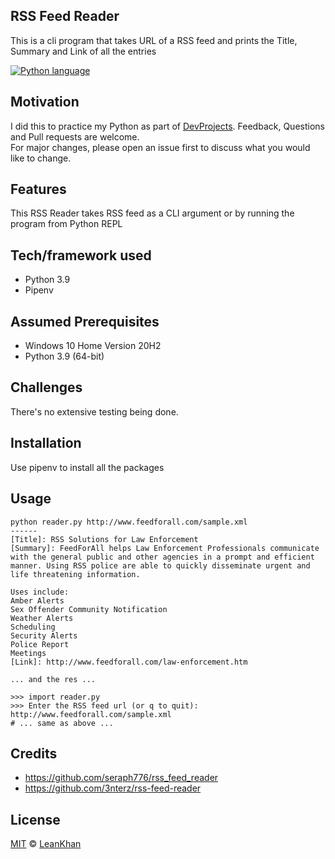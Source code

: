 ## RSS Feed Reader

This is a cli program that takes URL of a RSS feed and prints the Title, Summary and Link
of all the entries

[![Python language](https://img.shields.io/badge/Python-3776AB?style=for-the-badge&logo=python&logoColor=white)](https://python.org)

## Motivation

I did this to practice my Python as part of [DevProjects](https://www.codementor.io/projects/tool/rss-feed-reader-in-terminal-atx32jp82q). Feedback, Questions and Pull requests are welcome.   
For major changes, please open an issue first to discuss what you would like to change.   

## Features

This RSS Reader takes RSS feed as a CLI argument or by running the program from Python REPL

## Tech/framework used

- Python 3.9
- Pipenv

## Assumed Prerequisites

- Windows 10 Home Version 20H2
- Python 3.9 (64-bit)

## Challenges

There's no extensive testing being done.

## Installation

Use pipenv to install all the packages

## Usage

```
python reader.py http://www.feedforall.com/sample.xml
------
[Title]: RSS Solutions for Law Enforcement
[Summary]: FeedForAll helps Law Enforcement Professionals communicate with the general public and other agencies in a prompt and efficient manner. Using RSS police are able to quickly disseminate urgent and life threatening information.

Uses include:
Amber Alerts
Sex Offender Community Notification
Weather Alerts
Scheduling
Security Alerts
Police Report
Meetings
[Link]: http://www.feedforall.com/law-enforcement.htm

... and the res ...
```

```
>>> import reader.py
>>> Enter the RSS feed url (or q to quit): http://www.feedforall.com/sample.xml
# ... same as above ...
```

## Credits

- https://github.com/seraph776/rss_feed_reader
- https://github.com/3nterz/rss-feed-reader


## License
[MIT](https://choosealicense.com/licenses/mit/) © [LeanKhan](https://github.com/LeanKhan)
